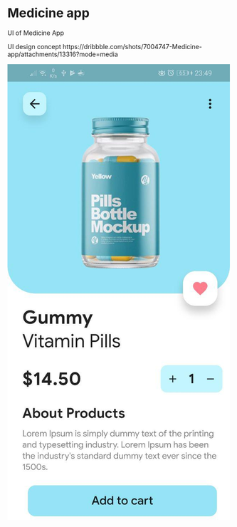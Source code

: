 # Medicine app

<p> UI of Medicine App
<p> UI design concept https://dribbble.com/shots/7004747-Medicine-app/attachments/13316?mode=media

![demo1](./screenshots/screenshot.jpg)
